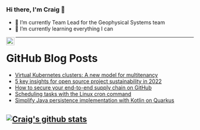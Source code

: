 ### Hi there, I'm Craig 👋

<!--
**CraigTeelFugro/CraigTeelFugro** is a ✨ _special_ ✨ repository because its `README.md` (this file) appears on your GitHub profile.

Here are some ideas to get you started:
-->

- 🔭 I’m currently Team Lead for the Geophysical Systems team
- 🌱 I’m currently learning everything I can

[<img align="left" alt="Craig Teel | LinkedIn" width="22px" src="https://cdn.jsdelivr.net/npm/simple-icons@v3/icons/linkedin.svg" />][linkedin]

---

# GitHub Blog Posts

<!-- BLOG-POST-LIST:START -->
- [Virtual Kubernetes clusters: A new model for multitenancy](https://opensource.com/article/22/3/virtual-kubernetes-clusters-new-model-multitenancy)
- [5 key insights for open source project sustainability in 2022](https://opensource.com/article/22/3/open-source-project-sustainability)
- [How to secure your end-to-end supply chain on GitHub](https://github.blog/2022-03-28-how-to-secure-your-end-to-end-supply-chain-on-github/)
- [Scheduling tasks with the Linux cron command](https://opensource.com/article/22/3/scheduling-tasks-linux-cron)
- [Simplify Java persistence implementation with Kotlin on Quarkus](https://opensource.com/article/22/3/simplify-java-persistence-implementation-kotlin-quarkus)
<!-- BLOG-POST-LIST:END -->

## [![Craig's github stats](https://github-readme-stats.vercel.app/api?username=craigteelfugro)](https://github.com/anuraghazra/github-readme-stats)


[linkedin]: https://linkedin.com/in/craig-teel-b8786771
